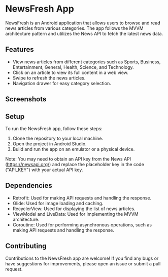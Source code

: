 # NewsFresh App

NewsFresh is an Android application that allows users to browse and read news articles from various categories. The app follows the MVVM architecture pattern and utilizes the News API to fetch the latest news data.

## Features

- View news articles from different categories such as Sports, Business, Entertainment, General, Health, Science, and Technology.
- Click on an article to view its full content in a web view.
- Swipe to refresh the news articles.
- Navigation drawer for easy category selection.

## Screenshots



## Setup

To run the NewsFresh app, follow these steps:

1. Clone the repository to your local machine.
2. Open the project in Android Studio.
3. Build and run the app on an emulator or a physical device.

Note: You may need to obtain an API key from the News API (https://newsapi.org/) and replace the placeholder key in the code ("API_KEY") with your actual API key.

## Dependencies

- Retrofit: Used for making API requests and handling the response.
- Glide: Used for image loading and caching.
- RecyclerView: Used for displaying the list of news articles.
- ViewModel and LiveData: Used for implementing the MVVM architecture.
- Coroutine: Used for performing asynchronous operations, such as making API requests and handling the response.

## Contributing

Contributions to the NewsFresh app are welcome! If you find any bugs or have suggestions for improvements, please open an issue or submit a pull request.

